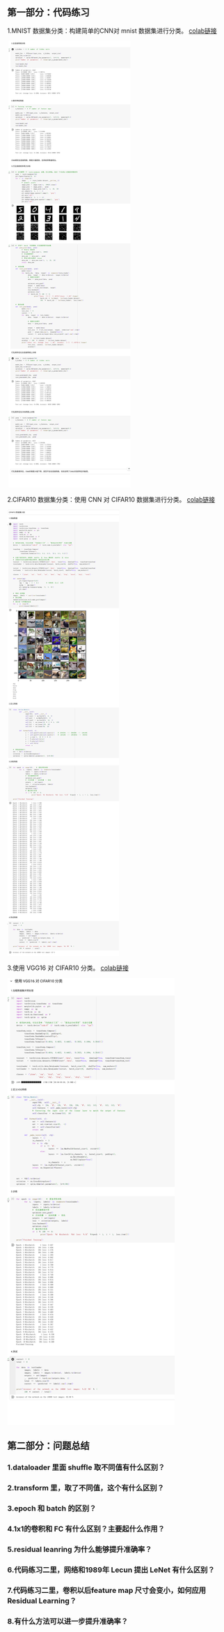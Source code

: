 ## 第一部分：代码练习
1.MNIST 数据集分类：构建简单的CNN对 mnist 数据集进⾏分类。
[colab链接](https://colab.research.google.com/drive/1_As8tL9jVyNeyYkmgJy5tK-57GetkXNf?usp=sharing)

![示意图](./pictures/1.png)

2.CIFAR10 数据集分类：使⽤ CNN 对 CIFAR10 数据集进⾏分类。
[colab链接](https://colab.research.google.com/drive/13IyPF69qQiBNRIgZ9C4VESE-2QEC2lrh?usp=sharing)

![示意图](./pictures/2.png)

3.使⽤ VGG16 对 CIFAR10 分类。
[colab链接](https://colab.research.google.com/drive/13IyPF69qQiBNRIgZ9C4VESE-2QEC2lrh?usp=sharing)

![示意图](./pictures/3.png)

## 第⼆部分：问题总结

### 1.dataloader ⾥⾯ shuffle 取不同值有什么区别？

### 2.transform ⾥，取了不同值，这个有什么区别？

### 3.epoch 和 batch 的区别？

### 4.1x1的卷积和 FC 有什么区别？主要起什么作⽤？

### 5.residual leanring 为什么能够提升准确率？

### 6.代码练习⼆⾥，⽹络和1989年 Lecun 提出 LeNet 有什么区别？

### 7.代码练习⼆⾥，卷积以后feature map 尺⼨会变⼩，如何应⽤ Residual Learning？

### 8.有什么⽅法可以进⼀步提升准确率？